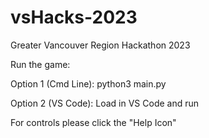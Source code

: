 # vsHacks-2023
Greater Vancouver Region Hackathon 2023

Run the game:

Option 1 (Cmd Line): python3 main.py

Option 2 (VS Code): Load in VS Code and run


For controls please click the "Help Icon"
